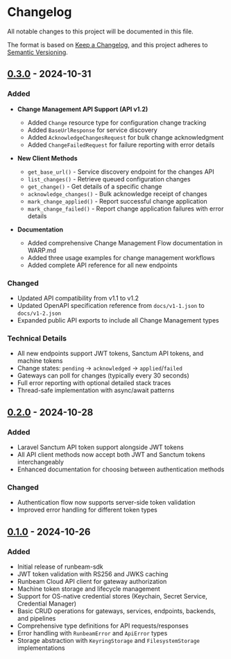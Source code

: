 # Changelog

All notable changes to this project will be documented in this file.

The format is based on [Keep a Changelog](https://keepachangelog.com/en/1.0.0/),
and this project adheres to [Semantic Versioning](https://semver.org/spec/v2.0.0.html).

## [0.3.0] - 2024-10-31

### Added

- **Change Management API Support (API v1.2)**
  - Added `Change` resource type for configuration change tracking
  - Added `BaseUrlResponse` for service discovery
  - Added `AcknowledgeChangesRequest` for bulk change acknowledgment
  - Added `ChangeFailedRequest` for failure reporting with error details

- **New Client Methods**
  - `get_base_url()` - Service discovery endpoint for the changes API
  - `list_changes()` - Retrieve queued configuration changes
  - `get_change()` - Get details of a specific change
  - `acknowledge_changes()` - Bulk acknowledge receipt of changes
  - `mark_change_applied()` - Report successful change application
  - `mark_change_failed()` - Report change application failures with error details

- **Documentation**
  - Added comprehensive Change Management Flow documentation in WARP.md
  - Added three usage examples for change management workflows
  - Added complete API reference for all new endpoints

### Changed

- Updated API compatibility from v1.1 to v1.2
- Updated OpenAPI specification reference from `docs/v1-1.json` to `docs/v1-2.json`
- Expanded public API exports to include all Change Management types

### Technical Details

- All new endpoints support JWT tokens, Sanctum API tokens, and machine tokens
- Change states: `pending` → `acknowledged` → `applied`/`failed`
- Gateways can poll for changes (typically every 30 seconds)
- Full error reporting with optional detailed stack traces
- Thread-safe implementation with async/await patterns

## [0.2.0] - 2024-10-28

### Added

- Laravel Sanctum API token support alongside JWT tokens
- All API client methods now accept both JWT and Sanctum tokens interchangeably
- Enhanced documentation for choosing between authentication methods

### Changed

- Authentication flow now supports server-side token validation
- Improved error handling for different token types

## [0.1.0] - 2024-10-26

### Added

- Initial release of runbeam-sdk
- JWT token validation with RS256 and JWKS caching
- Runbeam Cloud API client for gateway authorization
- Machine token storage and lifecycle management
- Support for OS-native credential stores (Keychain, Secret Service, Credential Manager)
- Basic CRUD operations for gateways, services, endpoints, backends, and pipelines
- Comprehensive type definitions for API requests/responses
- Error handling with `RunbeamError` and `ApiError` types
- Storage abstraction with `KeyringStorage` and `FilesystemStorage` implementations

[0.3.0]: https://github.com/aurabx/runbeam-sdk-rs/compare/v0.2.0...v0.3.0
[0.2.0]: https://github.com/aurabx/runbeam-sdk-rs/compare/v0.1.0...v0.2.0
[0.1.0]: https://github.com/aurabx/runbeam-sdk-rs/releases/tag/v0.1.0
